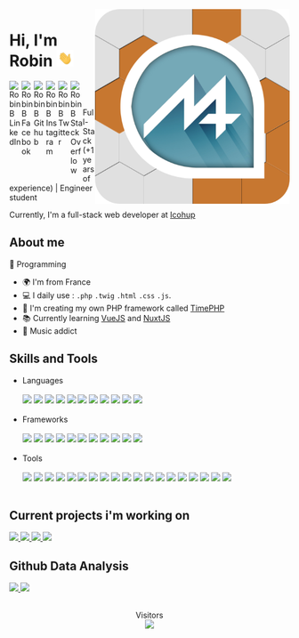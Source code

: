 <img align="right" width="350" src="https://github.com/MrAnyx/MrAnyx/blob/master/assets/NewLogoo2.png">

<h1>Hi, I'm Robin <img width="30px" src="https://github.com/MrAnyx/MrAnyx/blob/master/assets/hand.gif"></h1>

<a href="https://www.linkedin.com/in/robin-bidanchon-62020119a/"> <img align="left" alt="Robin B LinkedIn" width="22px" src="https://cdn.jsdelivr.net/npm/simple-icons@v3/icons/linkedin.svg"/></a>
<a href="https://www.facebook.com/profile.php?id=100009475911621"> <img align="left" alt="Robin B Facebook" width="22px" src="https://cdn.jsdelivr.net/npm/simple-icons@v3/icons/facebook.svg"/></a>
<a href="https://github.com/MrAnyx"> <img align="left" alt="Robin B Github" width="22px" src="https://cdn.jsdelivr.net/npm/simple-icons@v3/icons/github.svg"/></a>
<a href="https://instagram.com/rob.bch"> <img align="left" alt="Robin B Instagram" width="22px" src="https://cdn.jsdelivr.net/npm/simple-icons@v3/icons/instagram.svg"/></a>
<a href="https://twitter.com/MrAnyx"> <img align="left" alt="Robin B Twitter" width="22px" src="https://cdn.jsdelivr.net/npm/simple-icons@v3/icons/twitter.svg"/></a>
<a href="https://stackoverflow.com/users/11424334/mranyx"> <img align="left" alt="Robin B Stack Overflow" width="22px" src="https://cdn.jsdelivr.net/npm/simple-icons@v3/icons/stackoverflow.svg"/></a>

<br/>
<br/>


Full-Stack (+1 years of experience) | Engineer student 

Currently, I'm a full-stack web developer at <a href="https://www.icohup.com/">Icohup</a>

## About me 

:blue_heart: Programming

- :earth_africa: I'm from France
- :computer: I daily use : `.php` `.twig` `.html` `.css` `.js`. 
- :love_you_gesture: I'm creating my own PHP framework called [TimePHP](https://github.com/TimePHP-org/TimePHP)
- :books: Currently learning [VueJS](https://github.com/vuejs/vue) and [NuxtJS](https://github.com/nuxt/nuxt.js)
- :musical_note: Music addict

## Skills and Tools


<ul>
<li>Languages</li>
</br>
<img src="https://img.shields.io/badge/PHP-777BB4?style=flat&logo=php&logoColor=white">
<img src="https://img.shields.io/badge/HTML-E34F26?style=flat&logo=html5&logoColor=white">
<img src="https://img.shields.io/badge/CSS-1572B6?style=flat&logo=css3&logoColor=white">
<img src="https://img.shields.io/badge/JavaScript-F7DF1E?style=flat&logo=javascript&logoColor=white">
<img src="https://img.shields.io/badge/Python-3776AB?style=flat&logo=python&logoColor=white">
<img src="https://img.shields.io/badge/Markdown-000000?style=flat&logo=markdown&logoColor=white">
<img src="https://img.shields.io/badge/NodeJS-339933?style=flat&logo=node.js&logoColor=white">
<img src="https://img.shields.io/badge/Json-000000?style=flat&logo=json&logoColor=white">
<img src="https://img.shields.io/badge/Java-007396?style=flat&logo=java&logoColor=white">
<img src="https://img.shields.io/badge/MatLab-0076A8?style=flat&logo=mathworks&logoColor=white">
<img src="https://img.shields.io/badge/C lang-A8B9CC?style=flat&logo=c&logoColor=white">
</br>
</br>
<li>Frameworks</li>
</br>
<img src="https://img.shields.io/badge/Bootstrap-563D7C?style=flat&logo=bootstrap&logoColor=white">
<img src="https://img.shields.io/badge/Symfony-000000?style=flat&logo=symfony&logoColor=white">
<img src="https://img.shields.io/badge/Electron-47848F?style=flat&logo=electron&logoColor=white">
<img src="https://img.shields.io/badge/React-61DAFB?style=flat&logo=react&logoColor=white">
<img src="https://img.shields.io/badge/UiKit-2396F3?style=flat&logo=uikit&logoColor=white">
<img src="https://img.shields.io/badge/Flask-000000?style=flat&logo=flask&logoColor=white">
<img src="https://img.shields.io/badge/GraphQL-E10098?style=flat&logo=graphql&logoColor=white">
<img src="https://img.shields.io/badge/JQuery-0769AD?style=flat&logo=jquery&logoColor=white">
<img src="https://img.shields.io/badge/Laravel-FF2D20?style=flat&logo=laravel&logoColor=white">
<img src="https://img.shields.io/badge/VueJS-4FC08D?style=flat&logo=vue.js&logoColor=white">
<img src="https://img.shields.io/badge/Svelte-FF3E00?style=flat&logo=svelte&logoColor=white">
</br>
</br>
<li>Tools</li>
</br>
<img src="https://img.shields.io/badge/Visual Studio Code-007ACC?style=flat&logo=visual-studio-code&logoColor=white">
<img src="https://img.shields.io/badge/Photoshop-31A8FF?style=flat&logo=adobe-photoshop&logoColor=white">
<img src="https://img.shields.io/badge/Adobe XD-FF26BE?style=flat&logo=adobe-xd&logoColor=white">
<img src="https://img.shields.io/badge/Affinity Designer-1B72BE?style=flat&logo=affinity-designer&logoColor=white">
<img src="https://img.shields.io/badge/Linux Debian-A81D33?style=flat&logo=debian&logoColor=white">
<img src="https://img.shields.io/badge/Eclipse IDE-2C2255?style=flat&logo=eclipse-ide&logoColor=white">
<img src="https://img.shields.io/badge/FileZilla-BF0000?style=flat&logo=filezilla&logoColor=white">
<img src="https://img.shields.io/badge/Git-F05032?style=flat&logo=git&logoColor=white">
<img src="https://img.shields.io/badge/Heroku-430098?style=flat&logo=heroku&logoColor=white">
<img src="https://img.shields.io/badge/Insomnia-5849BE?style=flat&logo=insomnia&logoColor=white">
<img src="https://img.shields.io/badge/MariaDB-003545?style=flat&logo=mariadb&logoColor=white">
<img src="https://img.shields.io/badge/MySQL-4479A1?style=flat&logo=mysql&logoColor=white">
<img src="https://img.shields.io/badge/MongoDB-47A248?style=flat&logo=mongodb&logoColor=white">
<img src="https://img.shields.io/badge/PostgreSQL-336791?style=flat&logo=postgresql&logoColor=white">
<img src="https://img.shields.io/badge/SQLite-003B57?style=flat&logo=sqlite&logoColor=white">
<img src="https://img.shields.io/badge/Nodemon-76D04B?style=flat&logo=nodemon&logoColor=white">
<img src="https://img.shields.io/badge/Yarn-2C8EBB?style=flat&logo=yarn&logoColor=white">
<img src="https://img.shields.io/badge/NPM-CB3837?style=flat&logo=npm&logoColor=white">
<img src="https://img.shields.io/badge/Composer-885630?style=flat&logo=composer&logoColor=white">


</br>
</br>
</ul>

## Current projects i'm working on

<a href="https://github.com/TimePHP-org/TimePHP">
  <img height="120em" src="https://github-readme-stats.vercel.app/api/pin/?username=TimePHP-org&repo=TimePHP"/>
</a>
<a href="https://github.com/TimePHP-org/TimePHP-Skeleton">
  <img height="120em" src="https://github-readme-stats.vercel.app/api/pin/?username=TimePHP-org&repo=TimePHP-Skeleton"/>
</a>
<a href="https://github.com/TimePHP-org/TimePHP-Docs">
  <img height="120em" src="https://github-readme-stats.vercel.app/api/pin/?username=TimePHP-org&repo=TimePHP-Docs"/>
</a>
<a href="https://github.com/MrAnyx/QuickLog_v2">
  <img height="120em"" src="https://github-readme-stats.vercel.app/api/pin/?username=MrAnyx&repo=QuickLog_v2"/>
</a>



## Github Data Analysis
<a href="https://github.com/MrAnyx">
  <img height="170em" src="https://github-readme-stats.vercel.app/api?username=MrAnyx&show_icons=true&count_private=true" />
  <img height="170em" src="https://github-readme-stats.vercel.app/api/top-langs/?username=MrAnyx&layout=compact" />
</a>



</br>
</br>

<p align="center"> 
Visitors<br>
<img src="https://profile-counter.glitch.me/MrAnyx/count.svg" />
</p>

